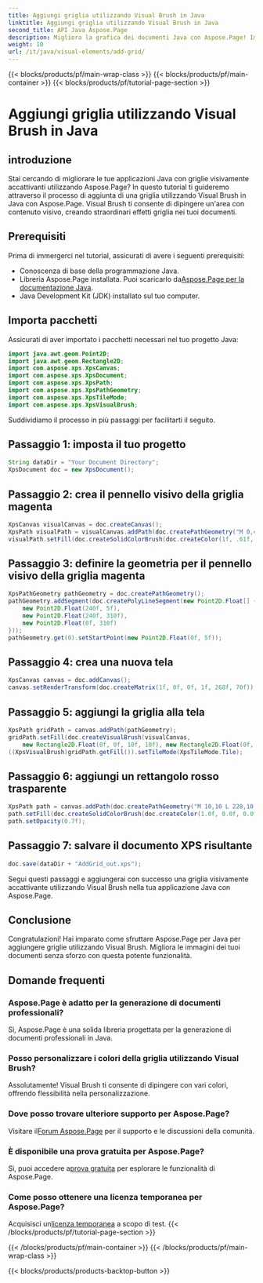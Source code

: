 ```yaml
---
title: Aggiungi griglia utilizzando Visual Brush in Java
linktitle: Aggiungi griglia utilizzando Visual Brush in Java
second_title: API Java Aspose.Page
description: Migliora la grafica dei documenti Java con Aspose.Page! Impara ad aggiungere griglie utilizzando Visual Brush passo dopo passo. Aumenta l'attrattiva della tua domanda senza sforzo.
weight: 10
url: /it/java/visual-elements/add-grid/
---
```


{{< blocks/products/pf/main-wrap-class >}}
{{< blocks/products/pf/main-container >}}
{{< blocks/products/pf/tutorial-page-section >}}

# Aggiungi griglia utilizzando Visual Brush in Java

## introduzione
Stai cercando di migliorare le tue applicazioni Java con griglie visivamente accattivanti utilizzando Aspose.Page? In questo tutorial ti guideremo attraverso il processo di aggiunta di una griglia utilizzando Visual Brush in Java con Aspose.Page. Visual Brush ti consente di dipingere un'area con contenuto visivo, creando straordinari effetti griglia nei tuoi documenti.
## Prerequisiti
Prima di immergerci nel tutorial, assicurati di avere i seguenti prerequisiti:
- Conoscenza di base della programmazione Java.
-  Libreria Aspose.Page installata. Puoi scaricarlo da[Aspose.Page per la documentazione Java](https://reference.aspose.com/page/java/).
- Java Development Kit (JDK) installato sul tuo computer.
## Importa pacchetti
Assicurati di aver importato i pacchetti necessari nel tuo progetto Java:
```java
import java.awt.geom.Point2D;
import java.awt.geom.Rectangle2D;
import com.aspose.xps.XpsCanvas;
import com.aspose.xps.XpsDocument;
import com.aspose.xps.XpsPath;
import com.aspose.xps.XpsPathGeometry;
import com.aspose.xps.XpsTileMode;
import com.aspose.xps.XpsVisualBrush;
```
Suddividiamo il processo in più passaggi per facilitarti il seguito.
## Passaggio 1: imposta il tuo progetto
```java
String dataDir = "Your Document Directory";
XpsDocument doc = new XpsDocument();
```
## Passaggio 2: crea il pennello visivo della griglia magenta
```java
XpsCanvas visualCanvas = doc.createCanvas();
XpsPath visualPath = visualCanvas.addPath(doc.createPathGeometry("M 0,4 L 4,4 4,0 6,0 6,4 10,4 10,6 6,6 6,10 4,10 4,6 0,6 Z"));
visualPath.setFill(doc.createSolidColorBrush(doc.createColor(1f, .61f, 0.1f, 0.61f)));
```
## Passaggio 3: definire la geometria per il pennello visivo della griglia magenta
```java
XpsPathGeometry pathGeometry = doc.createPathGeometry();
pathGeometry.addSegment(doc.createPolyLineSegment(new Point2D.Float[] {
    new Point2D.Float(240f, 5f),
    new Point2D.Float(240f, 310f),
    new Point2D.Float(0f, 310f)
}));
pathGeometry.get(0).setStartPoint(new Point2D.Float(0f, 5f));
```
## Passaggio 4: crea una nuova tela
```java
XpsCanvas canvas = doc.addCanvas();
canvas.setRenderTransform(doc.createMatrix(1f, 0f, 0f, 1f, 268f, 70f));
```
## Passaggio 5: aggiungi la griglia alla tela
```java
XpsPath gridPath = canvas.addPath(pathGeometry);
gridPath.setFill(doc.createVisualBrush(visualCanvas,
    new Rectangle2D.Float(0f, 0f, 10f, 10f), new Rectangle2D.Float(0f, 0f, 10f, 10f)));
((XpsVisualBrush)gridPath.getFill()).setTileMode(XpsTileMode.Tile);
```
## Passaggio 6: aggiungi un rettangolo rosso trasparente
```java
XpsPath path = canvas.addPath(doc.createPathGeometry("M 10,10 L 228,10 228,100 10,100"));
path.setFill(doc.createSolidColorBrush(doc.createColor(1.0f, 0.0f, 0.0f)));
path.setOpacity(0.7f);
```
## Passaggio 7: salvare il documento XPS risultante
```java
doc.save(dataDir + "AddGrid_out.xps");
```
Segui questi passaggi e aggiungerai con successo una griglia visivamente accattivante utilizzando Visual Brush nella tua applicazione Java con Aspose.Page.
## Conclusione
Congratulazioni! Hai imparato come sfruttare Aspose.Page per Java per aggiungere griglie utilizzando Visual Brush. Migliora le immagini dei tuoi documenti senza sforzo con questa potente funzionalità.
## Domande frequenti
### Aspose.Page è adatto per la generazione di documenti professionali?
Sì, Aspose.Page è una solida libreria progettata per la generazione di documenti professionali in Java.
### Posso personalizzare i colori della griglia utilizzando Visual Brush?
Assolutamente! Visual Brush ti consente di dipingere con vari colori, offrendo flessibilità nella personalizzazione.
### Dove posso trovare ulteriore supporto per Aspose.Page?
 Visitare il[Forum Aspose.Page](https://forum.aspose.com/c/page/39) per il supporto e le discussioni della comunità.
### È disponibile una prova gratuita per Aspose.Page?
 Sì, puoi accedere a[prova gratuita](https://releases.aspose.com/) per esplorare le funzionalità di Aspose.Page.
### Come posso ottenere una licenza temporanea per Aspose.Page?
 Acquisisci un[licenza temporanea](https://purchase.aspose.com/temporary-license/) a scopo di test.
{{< /blocks/products/pf/tutorial-page-section >}}

{{< /blocks/products/pf/main-container >}}
{{< /blocks/products/pf/main-wrap-class >}}

{{< blocks/products/products-backtop-button >}}
